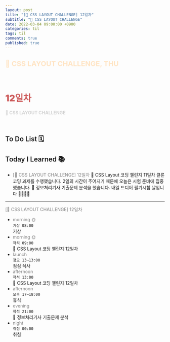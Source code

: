```yaml
---
layout: post
title: "[👑 CSS LAYOUT CHALLENGE] 12일차"
subtitle: "👑 CSS LAYOUT CHALLENGE"
date: 2022-03-04 09:00:00 +0900
categories: til
tags: til
comments: true
published: true
---
```


## <span style="color:Bisque;font-size: 22px">👑 CSS LAYOUT CHALLENGE, THU</span>

<br />

# **<span style="font-weight:900;color:indianred">12일차</span>**

**<span style="color:lightgray">👑 CSS LAYOUT CHALLENGE</span>**

<br />

## <span style="font-weight:600">To Do List</span> 🗓

## <span style="font-weight:600">Today I Learned</span> 📚

- <span style="color:gray">[👑 CSS LAYOUT CHALLENGE] 12일차</span>
  👑 CSS Layout 코딩 첼린지 11일차 클론코딩 과제를 수행했습니다. 2일의 시간이 주어지기 때문에 오늘은 시험 준비에 집중했습니다.
  💬 정보처리기사 기출문제 분석을 했습니다. 내일 드디어 필기시험 날입니다 🏃‍♀️🏃‍♂️ 

---

<span style="color:gray">[👑 CSS LAYOUT CHALLENGE] 12일차</span>

- <span style="color:gray">morning 🌞</span> <br>
  `기상 08:00` <br>
  기상
- <span style="color:gray">morning 🌞</span> <br>
  `착석 09:00` <br>
  👑 CSS Layout 코딩 첼린지 12일차
- <span style="color:gray">launch</span> <br>
  `정오 13~13:00`<br>
  점심 식사
- <span style="color:gray">afternoon</span> <br>
  `착석 13:00`<br>
  👑 CSS Layout 코딩 첼린지 12일차
- <span style="color:gray">afternoon</span> <br>
  `오후 17~18:00`<br>
  휴식
- <span style="color:gray">evening</span> <br>
  `착석 21:00`<br>
  📖 정보처리기사 기출문제 분석
- <span style="color:gray">night</span> <br>
  `취침 00:00`<br>
  취침
